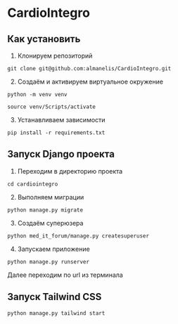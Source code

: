 # CardioIntegro
## Как установить

1. Клонируем репозиторий

```
git clone git@github.com:almanelis/CardioIntegro.git
```
2. Создаём и активируем виртуальное окружение

```
python -m venv venv
```

```
source venv/Scripts/activate
```

3. Устанавливаем зависимости

```
pip install -r requirements.txt
```
## Запуск Django проекта
1. Переходим в директорию проекта
```
cd cardiointegro
```
2. Выполняем миграции
```
python manage.py migrate
```
3. Создаём суперюзера
```
python med_it_forum/manage.py createsuperuser
```
4. Запускаем приложение
```
python manage.py runserver
```
Далее переходим по url из терминала
## Запуск Tailwind CSS

```
python manage.py tailwind start
```
